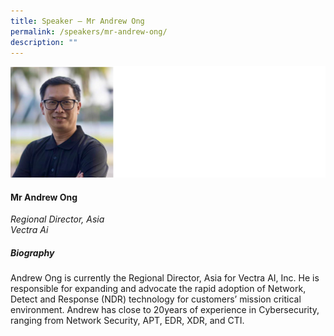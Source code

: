 ```yaml
---
title: Speaker – Mr Andrew Ong
permalink: /speakers/mr-andrew-ong/
description: ""
---
```


![](/images/andrew%20ong.png)

#### **Mr Andrew Ong**

*Regional Director, Asia <br>
Vectra Ai*

##### **Biography**
Andrew Ong is currently the Regional Director, Asia for Vectra AI, Inc. He is responsible for expanding and advocate the rapid adoption of Network, Detect and Response (NDR) technology for customers’ mission critical environment. Andrew has close to 20years of experience in Cybersecurity, ranging from Network Security, APT, EDR, XDR, and CTI.